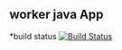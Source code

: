 ## worker java App
  *build status
  [![Build Status](http://35.244.13.196:8080/buildStatus/icon?job=instavote%2Fworker-bulid)](http://35.244.13.196:8080/job/instavote/job/worker-bulid/)
  
